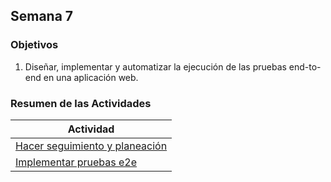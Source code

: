 ## Semana 7


### Objetivos


1. Diseñar, implementar y automatizar la ejecución de las pruebas end-to-end en una aplicación web.

### Resumen de las Actividades

| Actividad                                 |
| ----------------------------------------- |
| [Hacer seguimiento y planeación ](s7_syp) |
| [Implementar pruebas e2e ](s7_e2e)        |

